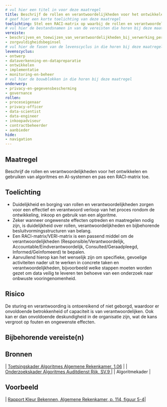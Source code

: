 ```yaml
---
# vul hier een titel in voor deze maatregel
title: Beschrijf de rollen en verantwoordelijkheden voor het ontwikkelen en gebruiken van algoritmes en AI-systemen en pas een RACI-matrix toe. 
# geef hier een korte toelichting van deze maatregel
toelichting: Stel een RACI-matrix op waarbij de rollen en verantwoordelijkheden worden beschreven en toebedeeld.
# vul hier de bestandsnamen in van de vereisten die horen bij deze maatregel
vereiste: 
- beschrijven_en_toewijzen_van_verantwoordelijkheden_bij_verwerking_persoonsgegevens
- zorgvuldigheidsbeginsel
# vul hier de fasen van de levenscyclus in die horen bij deze maatregel
levenscyclus: 
- ontwerp
- dataverkenning-en-datapreparatie
- ontwikkelen
- implementatie
- monitoring-en-beheer
# vul hier de bouwblokken in die horen bij deze maatregel
onderwerp:
- privacy-en-gegevensbescherming
- governance
rollen:
- proceseigenaar
- privacy-officer
- data-scientist
- data-engineer
- inkoopadviseur
- contractbeheerder
- aanbieder
hide:
- navigation
---
```


<!-- Let op! onderstaande regel met 'tags' niet weghalen! Deze maakt automatisch de knopjes op basis van de metadata  -->
<!-- tags -->

## Maatregel
<!-- Vul hier een omschrijving in van wat deze maatregel inhoudt. -->
Beschrijf de rollen en verantwoordelijkheden voor het ontwikkelen en gebruiken van algoritmes en AI-systemen en pas een RACI-matrix toe. 

## Toelichting 
<!-- Geef hier een toelichting van deze maatregel -->
- Duidelijkheid en borging van rollen en verantwoordelijkheden zorgen voor een effectief en verantwoord verloop van het proces rondom de ontwikkeling, inkoop en gebruik  van een algoritme.
- Zeker wanneer ongewenste effecten optreden en maatregelen nodig zijn, is duidelijkheid over rollen, verantwoordelijkheden en bijbehorende besluitvormingsstructuren van belang.
- Een RACI-matrix/VERI-matrix is een passend middel om de verantwoordelijkheden (Responsible/Verantwoordelijk, Accountable/Eindverantwoordelijk, Consulted/Geraadpleegd, Informed/Geïnfomeerd) te bepalen.
- Aanvullend hierop kan het wenselijk zijn om specifieke, gevoelige activiteiten nader uit te werken in concrete taken en verantwoordelijkheden, bijvoorbeeld welke stappen moeten worden gezet om data veilig te leveren ten behoeve van een onderzoek naar onbwuste vooringenomenheid.  

## Risico
De sturing en verantwoording is ontoereikend of niet geborgd, waardoor er onvoldoende betrokkenheid of capaciteit is van verantwoordelijken. Ook kan er dan onvoldoende deskundigheid in de organisatie zijn, wat de kans vergroot op fouten en ongewenste effecten.

## Bijbehorende vereiste(n)
<!-- Hier volgt een lijst met vereisten op basis van de in de metadata ingevulde vereiste -->

<!-- Let op! onderstaande regel met 'list_vereisten_on_maatregelen_page' niet weghalen! Deze maakt automatisch een lijst van bijbehorende verseisten op basis van de metadata  -->
<!-- list_vereisten_on_maatregelen_page -->

## Bronnen 
<!-- Vul hier de relevante bronnen in voor deze maatregel -->

| [Toetsingskader Algoritmes Algemene Rekenkamer, 1.06](https://www.rekenkamer.nl/onderwerpen/algoritmes/documenten/publicaties/2024/05/15/het-toetsingskader-aan-de-slag) |
| [Onderzoekskader Algoritmes Auditdienst Rijk, SV.9 ](https://www.rijksoverheid.nl/documenten/rapporten/2023/07/11/onderzoekskader-algoritmes-adr-2023)| | Algoritmekader | 
       

## Voorbeeld
<!-- Voeg hier een voorbeeld toe, door er bijvoorbeeld naar te verwijzen -->
| [Rapport Kleur Bekennen, Algemene Rekenkamer, p. 114, figuur 5-4](https://rekenkamer.rotterdam.nl/wp-content/uploads/2024/05/RO2205-kleur-bekennen-vervolgonderzoek-algoritmes-rekenkamer-rotterdam.pdf)|

